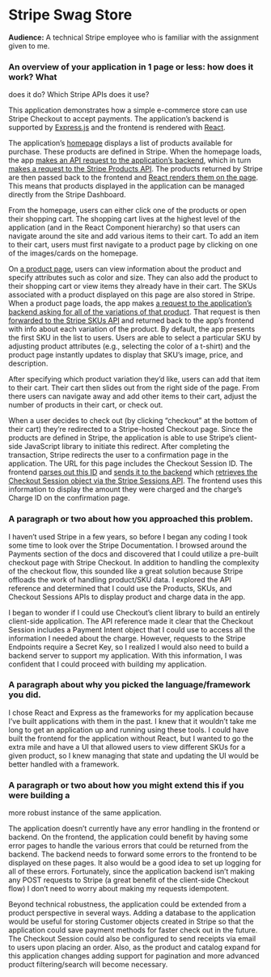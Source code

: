 # Stripe Swag Store

**Audience:** A technical Stripe employee who is familiar with the assignment
given to me.

### An overview of your application in 1 page or less: how does it work? What

does it do? Which Stripe APIs does it use?

This application demonstrates how a simple e-commerce store can use Stripe
Checkout to accept payments. The application’s backend is supported by
[Express.js](https://github.com/expressjs/express) and the frontend is rendered
with [React](https://reactjs.org/).

The application’s [homepage](https://stripe-swag-store.herokuapp.com/) displays
a list of products available for purchase. These products are defined in
Stripe. When the homepage loads, the app [makes an API request to the
application’s
backend](https://github.com/kirbyk/stripe-swag-store/blob/master/src/App.js#L19),
which in turn [makes a request to the Stripe Products
API](https://github.com/kirbyk/stripe-swag-store/blob/master/server.js#L19).
The products returned by Stripe are then passed back to the frontend and [React
renders them on the
page](https://github.com/kirbyk/stripe-swag-store/blob/master/src/Home.js#L14-L20).
This means that products displayed in the application can be managed directly
from the Stripe Dashboard.

From the homepage, users can either click one of the products or open their
shopping cart. The shopping cart lives at the highest level of the application
(and in the React Component hierarchy) so that users can navigate around the
site and add various items to their cart. To add an item to their cart, users
must first navigate to a product page by clicking on one of the images/cards on
the homepage.

On [a product
page](https://stripe-swag-store.herokuapp.com/products/prod_Gn3Q8pnBA3xld4),
users can view information about the product and specify attributes such as
color and size. They can also add the product to their shopping cart or view
items they already have in their cart. The SKUs associated with a product
displayed on this page are also stored in Stripe. When a product page loads,
the app makes [a request to the application’s backend asking for all of the
variations of that
product](https://github.com/kirbyk/stripe-swag-store/blob/master/src/Product.js#L33).
That request is then [forwarded to the Stripe SKUs
API](https://github.com/kirbyk/stripe-swag-store/blob/master/server.js#L29-L30)
and returned back to the app’s frontend with info about each variation of the
product. By default, the app presents the first SKU in the list to users. Users
are able to select a particular SKU by adjusting product attributes (e.g.,
selecting the color of a t-shirt) and the product page instantly updates to
display that SKU’s image, price, and description.

After specifying which product variation they’d like, users can add that item
to their cart. Their cart then slides out from the right side of the page. From
there users can navigate away and add other items to their cart, adjust the
number of products in their cart, or check out.

When a user decides to check out (by clicking “checkout” at the bottom of their
cart) they’re redirected to a Stripe-hosted Checkout page. Since the products
are defined in Stripe, the application is able to use Stripe’s client-side
JavaScript library to initiate this redirect. After completing the transaction,
Stripe redirects the user to a confirmation page in the application. The URL
for this page includes the Checkout Session ID. The frontend [parses out this
ID](https://github.com/kirbyk/stripe-swag-store/blob/master/src/Confirmation.js#L15-L17)
and [sends it to the
backend](https://github.com/kirbyk/stripe-swag-store/blob/master/src/Confirmation.js#L20)
which [retrieves the Checkout Session object via the Stripe Sessions
API](https://github.com/kirbyk/stripe-swag-store/blob/master/server.js#L42-L44).
The frontend uses this information to display the amount they were charged
and the charge’s Charge ID on the confirmation page.

### A paragraph or two about how you approached this problem.

I haven’t used Stripe in a few years, so before I began any coding I took some
time to look over the Stripe Documentation. I browsed around the Payments
section of the docs and discovered that I could utilize a pre-built checkout
page with Stripe Checkout. In addition to handling the complexity of the
checkout flow, this sounded like a great solution because Stripe offloads the
work of handling product/SKU data. I explored the API reference and determined
that I could use the Products, SKUs, and Checkout Sessions APIs to display
product and charge data in the app.

I began to wonder if I could use Checkout’s client library to build an entirely
client-side application. The API reference made it clear that the Checkout
Session includes a Payment Intent object that I could use to access all the
information I needed about the charge. However, requests to the Stripe
Endpoints require a Secret Key, so I realized I would also need to build a
backend server to support my application. With this information, I was
confident that I could proceed with building my application.

### A paragraph about why you picked the language/framework you did.

I chose React and Express as the frameworks for my application because I’ve
built applications with them in the past. I knew that it wouldn’t take me long
to get an application up and running using these tools. I could have built the
frontend for the application without React, but I wanted to go the extra mile
and have a UI that allowed users to view different SKUs for a given product, so
I knew managing that state and updating the UI would be better handled with a
framework.

### A paragraph or two about how you might extend this if you were building a

more robust instance of the same application.

The application doesn’t currently have any error handling in the frontend or
backend. On the frontend, the application could benefit by having some error
pages to handle the various errors that could be returned from the backend. The
backend needs to forward some errors to the frontend to be displayed on these
pages. It also would be a good idea to set up logging for all of these errors.
Fortunately, since the application backend isn’t making any POST requests to
Stripe (a great benefit of the client-side Checkout flow) I don’t need to worry
about making my requests idempotent.

Beyond technical robustness, the application could be extended from a product
perspective in several ways. Adding a database to the application would be
useful for storing Customer objects created in Stripe so that the application
could save payment methods for faster check out in the future. The Checkout
Session could also be configured to send receipts via email to users upon
placing an order. Also, as the product and catalog expand for this application
changes adding support for pagination and more advanced product
filtering/search will become necessary.
